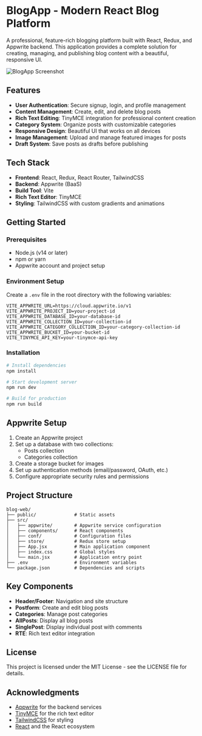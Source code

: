 # BlogApp - Modern React Blog Platform

A professional, feature-rich blogging platform built with React, Redux, and Appwrite backend. This application provides a complete solution for creating, managing, and publishing blog content with a beautiful, responsive UI.

![BlogApp Screenshot](https://via.placeholder.com/800x400?text=BlogApp+Screenshot)

## Features

- **User Authentication**: Secure signup, login, and profile management
- **Content Management**: Create, edit, and delete blog posts
- **Rich Text Editing**: TinyMCE integration for professional content creation
- **Category System**: Organize posts with customizable categories
- **Responsive Design**: Beautiful UI that works on all devices
- **Image Management**: Upload and manage featured images for posts
- **Draft System**: Save posts as drafts before publishing

## Tech Stack

- **Frontend**: React, Redux, React Router, TailwindCSS
- **Backend**: Appwrite (BaaS)
- **Build Tool**: Vite
- **Rich Text Editor**: TinyMCE
- **Styling**: TailwindCSS with custom gradients and animations

## Getting Started

### Prerequisites

- Node.js (v14 or later)
- npm or yarn
- Appwrite account and project setup

### Environment Setup

Create a `.env` file in the root directory with the following variables:

```
VITE_APPWRITE_URL=https://cloud.appwrite.io/v1
VITE_APPWRITE_PROJECT_ID=your-project-id
VITE_APPWRITE_DATABASE_ID=your-database-id
VITE_APPWRITE_COLLECTION_ID=your-collection-id
VITE_APPWRITE_CATEGORY_COLLECTION_ID=your-category-collection-id
VITE_APPWRITE_BUCKET_ID=your-bucket-id
VITE_TINYMCE_API_KEY=your-tinymce-api-key
```

### Installation

```bash
# Install dependencies
npm install

# Start development server
npm run dev

# Build for production
npm run build
```

## Appwrite Setup

1. Create an Appwrite project
2. Set up a database with two collections:
   - Posts collection
   - Categories collection
3. Create a storage bucket for images
4. Set up authentication methods (email/password, OAuth, etc.)
5. Configure appropriate security rules and permissions

## Project Structure

```
blog-web/
├── public/              # Static assets
├── src/
│   ├── appwrite/        # Appwrite service configuration
│   ├── components/      # React components
│   ├── conf/            # Configuration files
│   ├── store/           # Redux store setup
│   ├── App.jsx          # Main application component
│   ├── index.css        # Global styles
│   └── main.jsx         # Application entry point
├── .env                 # Environment variables
└── package.json         # Dependencies and scripts
```

## Key Components

- **Header/Footer**: Navigation and site structure
- **Postform**: Create and edit blog posts
- **Categories**: Manage post categories
- **AllPosts**: Display all blog posts
- **SinglePost**: Display individual post with comments
- **RTE**: Rich text editor integration

## License

This project is licensed under the MIT License - see the LICENSE file for details.

## Acknowledgments

- [Appwrite](https://appwrite.io/) for the backend services
- [TinyMCE](https://www.tiny.cloud/) for the rich text editor
- [TailwindCSS](https://tailwindcss.com/) for styling
- [React](https://reactjs.org/) and the React ecosystem
